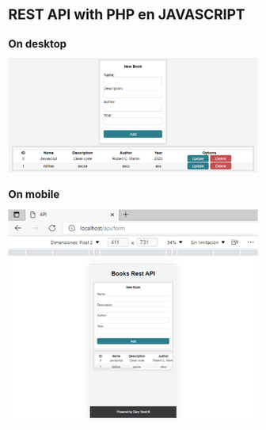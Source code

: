 # REST API with PHP en JAVASCRIPT

## On desktop
![](assets/web.png)

## On mobile
![](assets/mobile.png)
